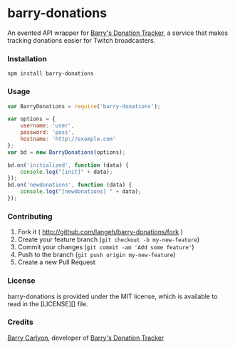 # barry-donations
An evented API wrapper for [Barry's Donation Tracker](http://don.barrycarlyon.co.uk/), a service that makes tracking donations 
easier for Twitch broadcasters.

### Installation
```
npm install barry-donations
```

### Usage
```javascript
var BarryDonations = require('barry-donations');

var options = {
    username: 'user',
    password: 'pass',
    hostname: 'http://example.com'
};
var bd = new BarryDonations(options);

bd.on('initialized', function (data) {
    console.log("[init]" + data);
});
bd.on('newdonations', function (data) {
    console.log("[newdonations] " + data);
});
```

### Contributing
1. Fork it ( http://github.com/langeh/barry-donations/fork )
2. Create your feature branch (`git checkout -b my-new-feature`)
3. Commit your changes (`git commit -am 'Add some feature'`)
4. Push to the branch (`git push origin my-new-feature`)
5. Create a new Pull Request

### License
barry-donations is provided under the MIT license, which is available to read in the [LICENSE][] file.

### Credits
[Barry Carlyon](http://barrycarlyon.co.uk/), developer of [Barry's Donation Tracker](http://don.barrycarlyon.co.uk/)
